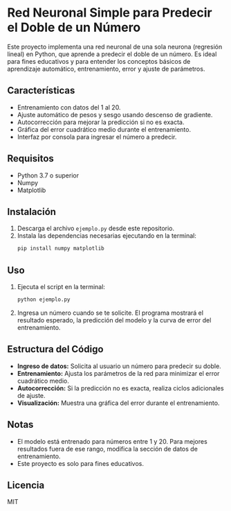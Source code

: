 # Red Neuronal Simple para Predecir el Doble de un Número

Este proyecto implementa una red neuronal de una sola neurona (regresión lineal) en Python, que aprende a predecir el doble de un número. Es ideal para fines educativos y para entender los conceptos básicos de aprendizaje automático, entrenamiento, error y ajuste de parámetros.

## Características
- Entrenamiento con datos del 1 al 20.
- Ajuste automático de pesos y sesgo usando descenso de gradiente.
- Autocorrección para mejorar la predicción si no es exacta.
- Gráfica del error cuadrático medio durante el entrenamiento.
- Interfaz por consola para ingresar el número a predecir.

## Requisitos
- Python 3.7 o superior
- Numpy
- Matplotlib

## Instalación
1. Descarga el archivo `ejemplo.py` desde este repositorio.
2. Instala las dependencias necesarias ejecutando en la terminal:
   ```bash
   pip install numpy matplotlib
   ```

## Uso
1. Ejecuta el script en la terminal:
   ```bash
   python ejemplo.py
   ```
2. Ingresa un número cuando se te solicite. El programa mostrará el resultado esperado, la predicción del modelo y la curva de error del entrenamiento.

## Estructura del Código
- **Ingreso de datos:** Solicita al usuario un número para predecir su doble.
- **Entrenamiento:** Ajusta los parámetros de la red para minimizar el error cuadrático medio.
- **Autocorrección:** Si la predicción no es exacta, realiza ciclos adicionales de ajuste.
- **Visualización:** Muestra una gráfica del error durante el entrenamiento.

## Notas
- El modelo está entrenado para números entre 1 y 20. Para mejores resultados fuera de ese rango, modifica la sección de datos de entrenamiento.
- Este proyecto es solo para fines educativos.

## Licencia
MIT
